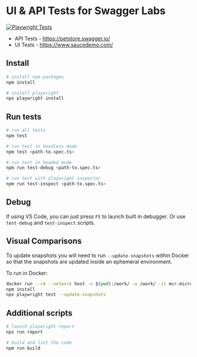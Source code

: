 # UI & API Tests for Swagger Labs

[![Playwright Tests](https://github.com/charles-nwokotubo/playwright-automation-framework/actions/workflows/playwright.yml/badge.svg)](https://github.com/charles-nwokotubo/playwright-automation-framework/actions/workflows/playwright.yml)

- API Tests - https://petstore.swagger.io/
- UI Tests - https://www.saucedemo.com/

## Install

```bash
# install npm packages
npm install

# install playwright
npx playwright install
```

## Run tests

```bash
# run all tests
npm test

# run test in headless mode
npm test <path-to.spec.ts>

# run test in headed mode
npm run test-debug <path-to.spec.ts>

# run test with playwright inspector
npm run test-inspect <path-to.spec.ts>
```

## Debug

If using VS Code, you can just press `F5` to launch built in debugger. Or use `test-debug` and `test-inspect` scripts.

## Visual Comparisons

To update snapshots you will need to run `--update-snapshots` within Docker so that the snapshots are updated inside an ephemeral environment.

To run in Docker:

```bash
docker run --rm --network host -v $(pwd):/work/ -w /work/ -it mcr.microsoft.com/playwright /bin/bash
npm install
npx playwright test --update-snapshots
```

## Additional scripts

```bash
# launch playwright report
npx run report

# build and lint the code
npm run build